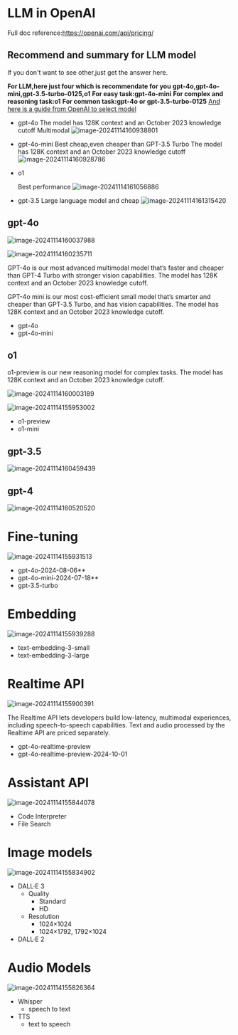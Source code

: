 

# LLM in OpenAI

Full doc reference:https://openai.com/api/pricing/

## Recommend and summary for LLM model

If you don't want to see other,just get the answer here.

**For LLM,here just four which is recommendate for you**
**gpt-4o,gpt-4o-mini,gpt-3.5-turbo-0125,o1**
**For easy task:gpt-4o-mini**
**For complex and reasoning task:o1**
**For common task:gpt-4o or gpt-3.5-turbo-0125**
[And here is a guide from OpenAI to select model](https://platform.openai.com/docs/guides/model-selection)

- gpt-4o
  The model has 128K context and an October 2023 knowledge cutoff
  Multimodal ![image-20241114160938801](img/image-20241114160938801.png)

- gpt-4o-mini
  Best cheap,even cheaper than GPT-3.5 Turbo
  The model has 128K context and an October 2023 knowledge cutoff
  ![image-20241114160928786](img/image-20241114160928786.png)

- o1

  Best performance
  ![image-20241114161056886](img/image-20241114161056886.png)

- gpt-3.5
  Large language model and cheap
  ![image-20241114161315420](img/image-20241114161315420.png)

## gpt-4o

![image-20241114160037988](img/image-20241114160037988.png)

![image-20241114160235711](img/image-20241114160235711.png)

GPT-4o is our most advanced multimodal model that’s faster and cheaper than GPT-4 Turbo with stronger vision capabilities. The model has 128K context and an October 2023 knowledge cutoff.

GPT-4o mini is our most cost-efficient small model that’s smarter and cheaper than GPT-3.5 Turbo, and has vision capabilities. The model has 128K context and an October 2023 knowledge cutoff.

- gpt-4o
- gpt-4o-mini

## o1

o1-preview is our new reasoning model for complex tasks. The model has 128K context and an October 2023 knowledge cutoff.

![image-20241114160003189](img/image-20241114160003189.png)

![image-20241114155953002](img/image-20241114155953002.png)

- o1-preview
- o1-mini

## gpt-3.5

![image-20241114160459439](img/image-20241114160459439.png)

## gpt-4

![image-20241114160520520](img/image-20241114160520520.png)

# Fine-tuning

![image-20241114155931513](img/image-20241114155931513.png)

- gpt-4o-2024-08-06**
- gpt-4o-mini-2024-07-18**
- gpt-3.5-turbo

# Embedding

![image-20241114155939288](img/image-20241114155939288.png)

- text-embedding-3-small
- text-embedding-3-large

# Realtime API

![image-20241114155900391](img/image-20241114155900391.png)

The Realtime API lets developers build low-latency, multimodal experiences, including speech-to-speech capabilities. Text and audio processed by the Realtime API are priced separately.

- gpt-4o-realtime-preview
- gpt-4o-realtime-preview-2024-10-01

# Assistant API

![image-20241114155844078](img/image-20241114155844078.png)

- Code Interpreter
- File Search

# Image models

![image-20241114155834902](img/image-20241114155834902.png)

- DALL·E 3
  - Quality
    - Standard
    - HD
  - Resolution
    - 1024×1024
    - 1024×1792, 1792×1024
- DALL·E 2

# Audio Models

![image-20241114155826364](img/image-20241114155826364.png)

- Whisper
  - speech to text
- TTS
  - text to speech